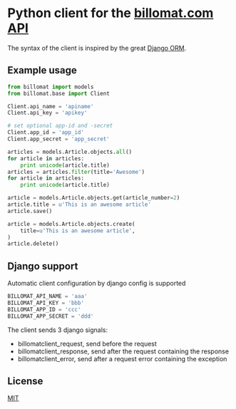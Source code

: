 Python client for the [billomat.com](http://www.billomat.com) [API](http://www.billomat.com/en/api/)
=====================================================================================================

The syntax of the client is inspired by the great [Django ORM](https://docs.djangoproject.com/en/dev/topics/db/queries/).

Example usage
--------------

```python
from billomat import models
from billomat.base import Client

Client.api_name = 'apiname'
Client.api_key = 'apikey'

# set optional app-id and -secret
Client.app_id = 'app_id'
Client.app_secret = 'app_secret'

articles = models.Article.objects.all()
for article in articles:
    print unicode(article.title)
articles = articles.filter(title='Awesome')
for article in articles:
    print unicode(article.title)

article = models.Article.objects.get(article_number=2)
article.title = u'This is an awesome article'
article.save()

article = models.Article.objects.create(
    title=u'This is an awesome article',
)
article.delete()
```

Django support
---------------
Automatic client configuration by django config is supported

```python
BILLOMAT_API_NAME = 'aaa'
BILLOMAT_API_KEY = 'bbb'
BILLOMAT_APP_ID = 'ccc'
BILLOMAT_APP_SECRET = 'ddd'
```

The client sends 3 django signals:

- billomatclient_request, send before the request
- billomatclient_response, send after the request containing the response
- billomatclient_error, send after a request error containing the exception

License
--------
[MIT](https://github.com/lociii/billomat/blob/master/LICENSE.md)
